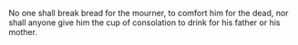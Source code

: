 No one shall break bread for the mourner, to comfort him for the dead, nor shall anyone give him the cup of consolation to drink for his father or his mother.
